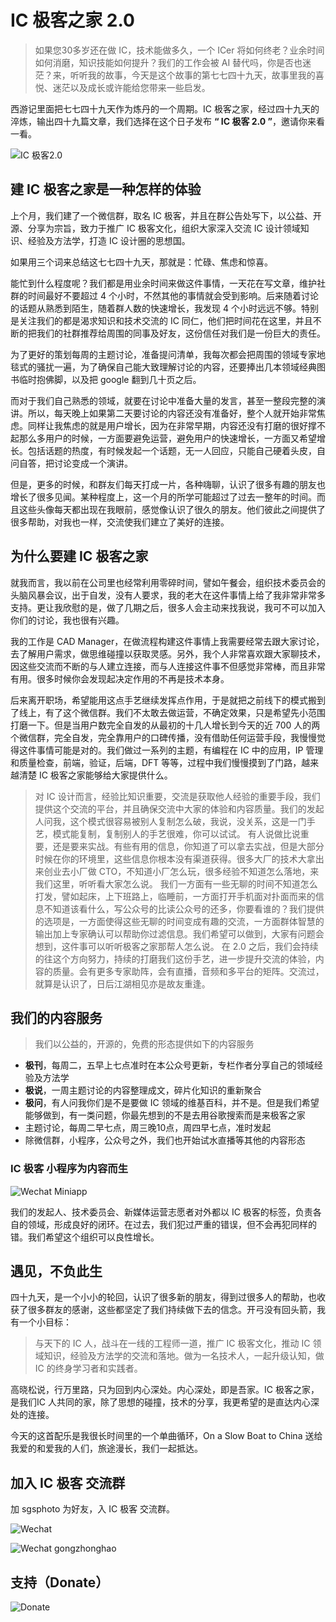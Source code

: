 # IC 极客之家 2.0

> 如果您30多岁还在做 IC，技术能做多久，一个 ICer 将如何终老？业余时间如何消磨，知识技能如何提升？我们的工作会被 AI 替代吗，你是否也迷茫？来，听听我的故事，今天是这个故事的第七七四十九天，故事里我的喜悦、迷茫以及成长或许能给您带来一些启发。

西游记里面把七七四十九天作为炼丹的一个周期。IC 极客之家，经过四十九天的淬炼，输出四十九篇文章，我们选择在这个日子发布 **“ IC 极客 2.0 ”**，邀请你来看一看。

![IC 极客2.0](../res/img/street_art_alice.jpg)

## 建 IC 极客之家是一种怎样的体验

上个月，我们建了一个微信群，取名 IC 极客，并且在群公告处写下，以公益、开源、分享为宗旨，致力于推广 IC 极客文化，组织大家深入交流 IC 设计领域知识、经验及方法学，打造 IC 设计圈的思想国。

如果用三个词来总结这七七四十九天，那就是：忙碌、焦虑和惊喜。

能忙到什么程度呢？我们都是用业余时间来做这件事情，一天花在写文章，维护社群的时间最好不要超过 4 个小时，不然其他的事情就会受到影响。后来随着讨论的话题从熟悉到陌生，随着群人数的快速增长，我发现 4 个小时远远不够。特别是关注我们的都是渴求知识和技术交流的 IC 同仁，他们把时间花在这里，并且不断的把我们的社群推荐给周围的同事及好友，这份信任对我们是一份巨大的责任。

为了更好的策划每周的主题讨论，准备提问清单，我每次都会把周围的领域专家地毯式的骚扰一遍，为了确保自己能大致理解讨论的内容，还要捧出几本领域经典图书临时抱佛脚，以及把 google 翻到几十页之后。

而对于我们自己熟悉的领域，就要在讨论中准备大量的发言，甚至一整段完整的演讲。所以，每天晚上如果第二天要讨论的内容还没有准备好，整个人就开始非常焦虑。同样让我焦虑的就是用户增长，因为在非常早期，内容还没有打磨的很好撑不起那么多用户的时候，一方面要避免运营，避免用户的快速增长，一方面又希望增长。包括话题的热度，有时候发起一个话题，无一人回应，只能自己硬着头皮，自问自答，把讨论变成一个演讲。

但是，更多的时候，和群友们每天打成一片，各种嗨聊，认识了很多有趣的朋友也增长了很多见闻。某种程度上，这一个月的所学可能超过了过去一整年的时间。而且这些头像每天都出现在我眼前，感觉像认识了很久的朋友。他们彼此之间提供了很多帮助，对我也一样，交流使我们建立了美好的连接。

## 为什么要建 IC 极客之家

就我而言，我以前在公司里也经常利用零碎时间，譬如午餐会，组织技术委员会的头脑风暴会议，出于自发，没有人要求，我的老大在这件事情上给了我非常非常多支持。更让我欣慰的是，做了几期之后，很多人会主动来找我说，我可不可以加入你们的讨论，我也很有兴趣。

我的工作是 CAD Manager，在做流程构建这件事情上我需要经常去跟大家讨论，去了解用户需求，做思维碰撞以获取灵感。另外，我个人非常喜欢跟大家聊技术，因这些交流而不断的与人建立连接，而与人连接这件事不但感觉非常棒，而且非常有用。很多时候你会发现起决定作用的不再是技术本身。

后来离开职场，希望能用这点手艺继续发挥点作用，于是就把之前线下的模式搬到了线上，有了这个微信群。我们不太敢去做运营，不确定效果，只是希望先小范围打磨一下。但是当用户数完全自发的从最初的十几人增长到今天的近 700 人的两个微信群，完全自发，完全靠用户的口碑传播，没有借助任何运营手段，我慢慢觉得这件事情可能是对的。我们做过一系列的主题，有编程在 IC 中的应用，IP 管理和质量检查，前端，验证，后端，DFT 等等，过程中我们慢慢摸到了门路，越来越清楚 IC 极客之家能够给大家提供什么。

> 对 IC 设计而言，经验比知识重要，交流是获取他人经验的重要手段，我们提供这个交流的平台，并且确保交流中大家的体验和内容质量。我们的发起人问我，这个模式很容易被别人复制怎么破，我说，没关系，这是一门手艺，模式能复制，复制别人的手艺很难，你可以试试。
> 有人说做比说重要，还是要来实战。有些有用的信息，你知道了可以拿去实战，但是大部分时候在你的环境里，这些信息你根本没有渠道获得。很多大厂的技术大拿出来创业去小厂做 CTO，不知道小厂怎么玩，很多经验不知道怎么落地，来我们这里，听听看大家怎么说。
> 我们一方面有一些无聊的时间不知道怎么打发，譬如起床，上下班路上，临睡前，一方面打开手机面对扑面而来的信息不知道该看什么，写公众号的比读公众号的还多，你要看谁的？我们提供的选项是，一方面使得这些无聊的时间变成有趣的交流，一方面群体智慧的输出加上专家确认可以帮助你过滤信息。我们希望可以做到，大家有问题会想到，这件事可以听听极客之家那帮人怎么说。
> 在 2.0 之后，我们会持续的往这个方向努力，持续的打磨我们这份手艺，进一步提升交流的体验，内容的质量。会有更多专家助阵，会有直播，音频和多平台的矩阵。交流过，就算是认识了，日后江湖相见亦是故友重逢。

## 我们的内容服务

> 我们以公益的，开源的，免费的形态提供如下的内容服务
- **极刊**，每周二，五早上七点准时在本公众号更新，专栏作者分享自己的领域经验及方法学
- **极说**，一周主题讨论的内容整理成文，碎片化知识的重新聚合
- **极问**，有人问我你们是不是要做 IC 领域的维基百科，并不是。但是我们希望能够做到，有一类问题，你最先想到的不是去用谷歌搜索而是来极客之家
- 主题讨论，每周二早七点，周三晚10点，周四早七点，准时发起
- 除微信群，小程序，公众号之外，我们也开始试水直播等其他的内容形态

### IC 极客 小程序为内容而生

![Wechat Miniapp](../res/img/icgeek_miniapp.jpg)

我们的发起人、技术委员会、新媒体运营志愿者对外都以 IC 极客的标签，负责各自的领域，形成良好的闭环。在过去，我们犯过严重的错误，但不会再犯同样的错。我们希望这个组织可以良性增长。

## 遇见，不负此生

四十九天，是一个小小的轮回，认识了很多新的朋友，得到过很多人的帮助，也收获了很多群友的感谢，这些都坚定了我们持续做下去的信念。开弓没有回头箭，我有一个小目标：
> 与天下的 IC 人，战斗在一线的工程师一道，推广 IC 极客文化，推动 IC 领域知识，经验及方法学的交流和落地。做为一名技术人，一起升级认知，做 IC 的终身学习者和实践者。

高晓松说，行万里路，只为回到内心深处。内心深处，即是吾家。IC 极客之家，是我们IC 人共同的家，除了思想的碰撞，技术的分享，我更希望的是直达内心深处的连接。

今天的这首配乐是我很长时间里的一个单曲循环，On a Slow Boat to China 送给我爱的和爱我的人们，旅途漫长，我们一起抵达。

## 加入 IC 极客 交流群

加 sgsphoto 为好友，入 IC 极客 交流群。

![Wechat](../res/img/wechat_sgsphoto.jpg)

![Wechat gongzhonghao](../res/img/icgeek_xuanchuang.png)

## 支持（Donate）

![Donate](../res/img/support_icgeek.jpg)
